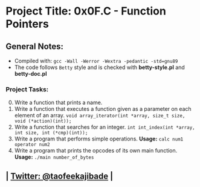 # Project Title: 0x0F.C - Function Pointers

## General Notes:
+ Compiled with: `gcc -Wall -Werror -Wextra -pedantic -std=gnu89`
+ The code follows `Betty` style and is checked with **betty-style.pl** and **betty-doc.pl** 

### Project Tasks:
0. Write a function that prints a name.
1. Write a function that executes a function given as a parameter on each element of an array. 
`void array_iterator(int *array, size_t size, void (*action)(int));`
2. Write a function that searches for an integer. `int int_index(int *array, int size, int (*cmp)(int));`
3. Write a program that performs simple operations. **Usage:** `calc num1 operator num2`
4. Write a program that prints the opcodes of its own main function. **Usage:** `./main number_of_bytes`  

| [Twitter: @taofeekajibade](https://www.twitter.com/taofeekajibade) |
---------------------------------------------------------------------
